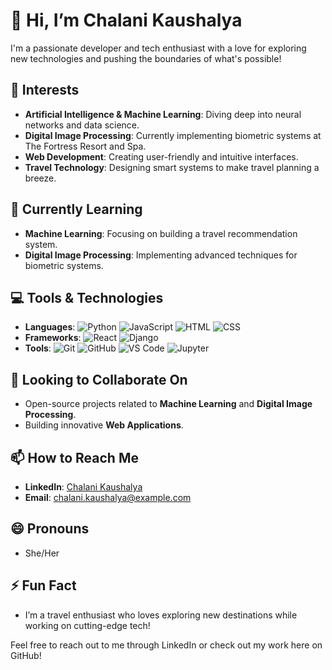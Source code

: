 # 👋 Hi, I’m Chalani Kaushalya

I'm a passionate developer and tech enthusiast with a love for exploring new technologies and pushing the boundaries of what's possible!

## 👀 Interests
- **Artificial Intelligence & Machine Learning**: Diving deep into neural networks and data science.
- **Digital Image Processing**: Currently implementing biometric systems at The Fortress Resort and Spa.
- **Web Development**: Creating user-friendly and intuitive interfaces.
- **Travel Technology**: Designing smart systems to make travel planning a breeze.

## 🌱 Currently Learning
- **Machine Learning**: Focusing on building a travel recommendation system.
- **Digital Image Processing**: Implementing advanced techniques for biometric systems.

## 💻 Tools & Technologies
- **Languages**: ![Python](https://img.shields.io/badge/-Python-3776AB?logo=python&logoColor=white) ![JavaScript](https://img.shields.io/badge/-JavaScript-F7DF1E?logo=javascript&logoColor=black) ![HTML](https://img.shields.io/badge/-HTML-E34F26?logo=html5&logoColor=white) ![CSS](https://img.shields.io/badge/-CSS-1572B6?logo=css3&logoColor=white)
- **Frameworks**: ![React](https://img.shields.io/badge/-React-61DAFB?logo=react&logoColor=white) ![Django](https://img.shields.io/badge/-Django-092E20?logo=django&logoColor=white)
- **Tools**: ![Git](https://img.shields.io/badge/-Git-F05032?logo=git&logoColor=white) ![GitHub](https://img.shields.io/badge/-GitHub-181717?logo=github&logoColor=white) ![VS Code](https://img.shields.io/badge/-VS%20Code-007ACC?logo=visual-studio-code&logoColor=white) ![Jupyter](https://img.shields.io/badge/-Jupyter-F37626?logo=jupyter&logoColor=white)

## 💞️ Looking to Collaborate On
- Open-source projects related to **Machine Learning** and **Digital Image Processing**.
- Building innovative **Web Applications**.

## 📫 How to Reach Me
- **LinkedIn**: [Chalani Kaushalya](https://www.linkedin.com/in/chalani-kaushalya)
- **Email**: chalani.kaushalya@example.com

## 😄 Pronouns
- She/Her

## ⚡ Fun Fact
- I’m a travel enthusiast who loves exploring new destinations while working on cutting-edge tech!

Feel free to reach out to me through LinkedIn or check out my work here on GitHub!
